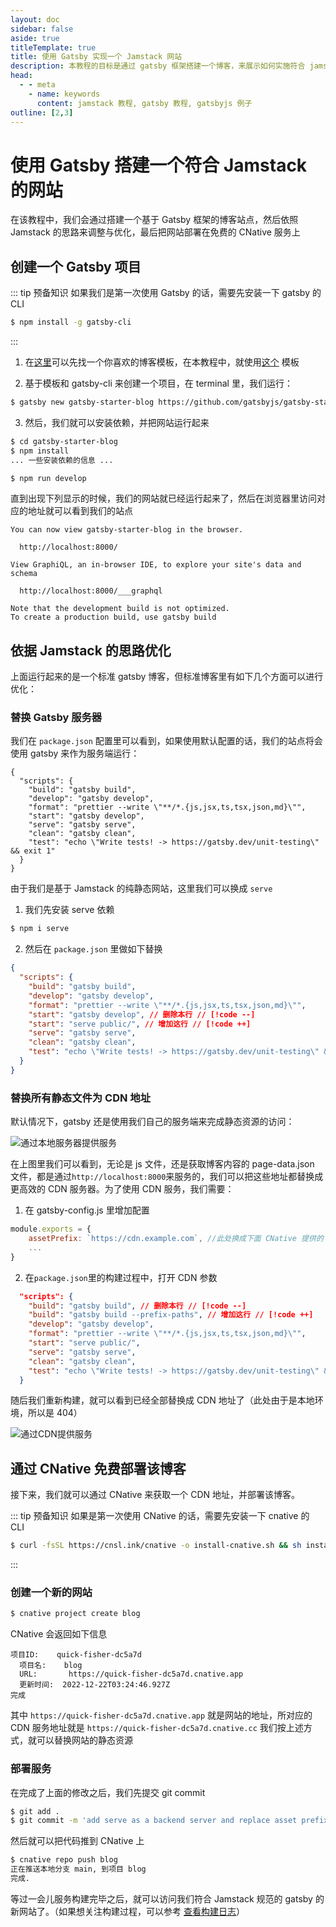 ```yaml
---
layout: doc
sidebar: false
aside: true
titleTemplate: true
title: 使用 Gatsby 实现一个 Jamstack 网站
description: 本教程的目标是通过 gatsby 框架搭建一个博客，来展示如何实施符合 jamstack 架构的网站。
head:
  - - meta
    - name: keywords
      content: jamstack 教程, gatsby 教程, gatsbyjs 例子
outline: [2,3]
---
```

# 使用 Gatsby 搭建一个符合 Jamstack 的网站

在该教程中，我们会通过搭建一个基于 Gatsby 框架的博客站点，然后依照 Jamstack 的思路来调整与优化，最后把网站部署在免费的 CNative 服务上

## 创建一个 Gatsby 项目

::: tip 预备知识
如果我们是第一次使用 Gatsby 的话，需要先安装一下 gatsby 的 CLI <br/>
```sh
$ npm install -g gatsby-cli
```
:::

1. 在[这里](https://www.gatsbyjs.com/starters/?v=2)可以先找一个你喜欢的博客模板，在本教程中，就使用[这个](https://www.gatsbyjs.com/starters/gatsbyjs/gatsby-starter-blog) 模板

2. 基于模板和 gatsby-cli 来创建一个项目，在 terminal 里，我们运行：

```sh
$ gatsby new gatsby-starter-blog https://github.com/gatsbyjs/gatsby-starter-blog
```

3. 然后，我们就可以安装依赖，并把网站运行起来
```sh
$ cd gatsby-starter-blog
$ npm install
... 一些安装依赖的信息 ...

$ npm run develop
```

直到出现下列显示的时候，我们的网站就已经运行起来了，然后在浏览器里访问对应的地址就可以看到我们的站点
```
You can now view gatsby-starter-blog in the browser.
⠀
  http://localhost:8000/
⠀
View GraphiQL, an in-browser IDE, to explore your site's data and schema
⠀
  http://localhost:8000/___graphql
⠀
Note that the development build is not optimized.
To create a production build, use gatsby build
```

## 依据 Jamstack 的思路优化

上面运行起来的是一个标准 gatsby 博客，但标准博客里有如下几个方面可以进行优化：

### 替换 Gatsby 服务器
我们在 ```package.json``` 配置里可以看到，如果使用默认配置的话，我们的站点将会使用 gatsby 来作为服务端运行：
```json{6,7}
{
  "scripts": {
    "build": "gatsby build",
    "develop": "gatsby develop",
    "format": "prettier --write \"**/*.{js,jsx,ts,tsx,json,md}\"",
    "start": "gatsby develop",
    "serve": "gatsby serve",
    "clean": "gatsby clean",
    "test": "echo \"Write tests! -> https://gatsby.dev/unit-testing\" && exit 1"
  }
}
```

由于我们是基于 Jamstack 的纯静态网站，这里我们可以换成 ```serve```

1. 我们先安装 serve 依赖
```sh
$ npm i serve
```

2. 然后在 ```package.json``` 里做如下替换

```json
{
  "scripts": {
    "build": "gatsby build",
    "develop": "gatsby develop",
    "format": "prettier --write \"**/*.{js,jsx,ts,tsx,json,md}\"",
    "start": "gatsby develop", // 删除本行 // [!code --]
    "start": "serve public/", // 增加这行 // [!code ++]
    "serve": "gatsby serve",
    "clean": "gatsby clean",
    "test": "echo \"Write tests! -> https://gatsby.dev/unit-testing\" && exit 1"
  }
}
```

### 替换所有静态文件为 CDN 地址

默认情况下，gatsby 还是使用我们自己的服务端来完成静态资源的访问：

![通过本地服务器提供服务](/assets/jamstack-tutorial-with-gatsby/serve-with-local-server.png)

在上图里我们可以看到，无论是 js 文件，还是获取博客内容的 page-data.json 文件，都是通过```http://localhost:8000```来服务的，我们可以把这些地址都替换成更高效的 CDN 服务器。为了使用 CDN 服务，我们需要：

1. 在 gatsby-config.js 里增加配置

```js
module.exports = {
    assetPrefix: `https://cdn.example.com`, //此处换成下面 CNative 提供的 CDN 地址
    ...
}
```

2. 在```package.json```里的构建过程中，打开 CDN 参数

```json
  "scripts": {
    "build": "gatsby build", // 删除本行 // [!code --]
    "build": "gatsby build --prefix-paths", // 增加这行 // [!code ++]
    "develop": "gatsby develop",
    "format": "prettier --write \"**/*.{js,jsx,ts,tsx,json,md}\"",
    "start": "serve public/",
    "serve": "gatsby serve",
    "clean": "gatsby clean",
    "test": "echo \"Write tests! -> https://gatsby.dev/unit-testing\" && exit 1"
  }
```

随后我们重新构建，就可以看到已经全部替换成 CDN 地址了（此处由于是本地环境，所以是 404）

![通过CDN提供服务](/assets/jamstack-tutorial-with-gatsby/serve-with-cdn.png)

## 通过 CNative 免费部署该博客

接下来，我们就可以通过 CNative 来获取一个 CDN 地址，并部署该博客。

::: tip 预备知识
如果是第一次使用 CNative 的话，需要先安装一下 cnative 的 CLI <br/>
```sh
$ curl -fsSL https://cnsl.ink/cnative -o install-cnative.sh && sh install-cnative.sh
```
:::

### 创建一个新的网站

```sh
$ cnative project create blog
```

CNative 会返回如下信息

```
项目ID:    quick-fisher-dc5a7d
  项目名:    blog
  URL:       https://quick-fisher-dc5a7d.cnative.app
  更新时间:  2022-12-22T03:24:46.927Z
完成
```

其中 ```https://quick-fisher-dc5a7d.cnative.app``` 就是网站的地址，所对应的 CDN 服务地址就是 ```https://quick-fisher-dc5a7d.cnative.cc``` 我们按上述方式，就可以替换网站的静态资源

### 部署服务

在完成了上面的修改之后，我们先提交 git commit
```sh
$ git add .
$ git commit -m 'add serve as a backend server and replace asset prefix with cnative cdn domain'
```

然后就可以把代码推到 CNative 上

```sh
$ cnative repo push blog
正在推送本地分支 main, 到项目 blog
完成.
```

等过一会儿服务构建完毕之后，就可以访问我们符合 Jamstack 规范的 gatsby 的新网站了。（如果想关注构建过程，可以参考 [查看构建日志](https://cnative.dev/docs/build-and-deploy#%E6%9F%A5%E7%9C%8B%E6%9E%84%E5%BB%BA%E6%97%A5%E5%BF%97)）